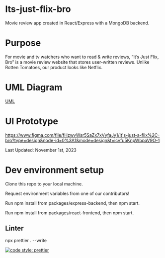 # Its-just-flix-bro

Movie review app created in React/Express with a MongoDB backend.

# Purpose

For movie and tv watchers who want to read & write reviews, “It’s Just Flix, Bro” is a movie review website that stores user-written reviews. Unlike Rotten Tomatoes, our product looks like Netflix.

# UML Diagram

[UML](https://github.com/KyleQ1/Its-just-flix-bro/wiki/UML-Diagram)

# UI Prototype

https://www.figma.com/file/fHzwvWsr5SaZx7xVyfaJy1/It's-just-a-flix%2C-bro?type=design&node-id=0%3A1&mode=design&t=icvfu5KnpWbpaV9O-1

Last Updated: November 1st, 2023

# Dev environment setup

Clone this repo to your local machine.

Request environment variables from one of our contributors!

Run npm install from packages/express-backend, then npm start.

Run npm install from packages/react-frontend, then npm start.

## Linter

npx prettier . --write

[![code style: prettier](https://img.shields.io/badge/code_style-prettier-ff69b4.svg?style=flat-square)](https://github.com/prettier/prettier)
